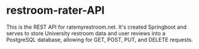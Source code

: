 # restroom-rater-API
This is the REST API for ratemyrestroom.net. It's created Springboot and serves to store University restroom data and user reviews into a PostgreSQL database, allowing for GET, POST, PUT, and DELETE requests.
